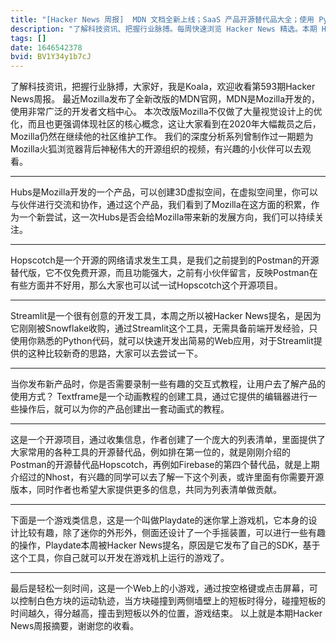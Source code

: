 ```yaml
---
title: "[Hacker News 周报]  MDN 文档全新上线；SaaS 产品开源替代品大全；使用 Python 直接开发 Web UI"
description: "了解科技资讯、把握行业脉搏。每周快速浏览 Hacker News 精选。本期 Hacker Newsletter 地址：https://mailchi.mp/hackernewsletter/593"
tags: []
date: 1646542378
bvid: BV1Y34y1b7cJ
---
```

了解科技资讯，把握行业脉搏，大家好，我是Koala，欢迎收看第593期Hacker News周报。
最近Mozilla发布了全新改版的MDN官网，MDN是Mozilla开发的，使用非常广泛的开发者文档中心。
本次改版Mozilla不仅做了大量视觉设计上的优化，而且也更强调体现社区的核心概念，这让大家看到在2020年大幅裁员之后，Mozilla仍然在继续他的社区维护工作。
我们的深度分析系列曾制作过一期题为Mozilla火狐浏览器背后神秘伟大的开源组织的视频，有兴趣的小伙伴可以去观看。

---

Hubs是Mozilla开发的一个产品，可以创建3D虚拟空间，在虚拟空间里，你可以与伙伴进行交流和协作，通过这个产品，我们看到了Mozilla在这方面的积累，作为一个新尝试，这一次Hubs是否会给Mozilla带来新的发展方向，我们可以持续关注。

---

Hopscotch是一个开源的网络请求发生工具，是我们之前提到的Postman的开源替代版，它不仅免费开源，而且功能强大，之前有小伙伴留言，反映Postman在有些方面并不好用，那么大家也可以试一试Hopscotch这个开源项目。

---

Streamlit是一个很有创意的开发工具，本周之所以被Hacker News提名，是因为它刚刚被Snowflake收购，通过Streamlit这个工具，无需具备前端开发经验，只使用你熟悉的Python代码，就可以快速开发出简易的Web应用，对于Streamlit提供的这种比较新奇的思路，大家可以去尝试一下。

---

当你发布新产品时，你是否需要录制一些有趣的交互式教程，让用户去了解产品的使用方式？
Textframe是一个动画教程的创建工具，通过它提供的编辑器进行一些操作后，就可以为你的产品创建出一套动画式的教程。

---

这是一个开源项目，通过收集信息，作者创建了一个庞大的列表清单，里面提供了大家常用的各种工具的开源替代品，例如排在第一位的，就是刚刚介绍的Postman的开源替代品Hopscotch，再例如Firebase的第四个替代品，就是上期介绍过的Nhost，有兴趣的同学可以去了解一下这个列表，或许里面有你需要开源版本，同时作者也希望大家提供更多的信息，共同为列表清单做贡献。

---

下面是一个游戏类信息，这是一个叫做Playdate的迷你掌上游戏机，它本身的设计比较有趣，除了迷你的外形外，侧面还设计了一个手摇装置，可以进行一些有趣的操作，Playdate本周被Hacker News提名，原因是它发布了自己的SDK，基于这个工具，你自己就可以开发在游戏机上运行的游戏了。

---

最后是轻松一刻时间，这是一个Web上的小游戏，通过按空格键或点击屏幕，可以控制白色方块的运动轨迹，当方块碰撞到两侧墙壁上的短板时得分，碰撞短板的时间越久，得分越高，撞击到短板以外的位置，游戏结束。
以上就是本期Hacker News周报摘要，谢谢您的收看。

